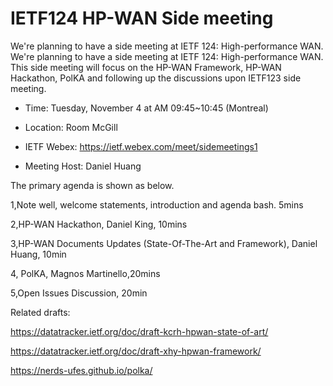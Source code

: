 # IETF124 HP-WAN Side meeting 

We're planning to have a side meeting at IETF 124: High-performance WAN. We're planning to have a side meeting at IETF 124: High-performance WAN. 
This side meeting will focus on the HP-WAN Framework, HP-WAN Hackathon, PolKA and following up the discussions upon IETF123 side meeting.

* Time: Tuesday, November 4 at AM 09:45~10:45 (Montreal)

* Location: Room McGill

* IETF Webex: https://ietf.webex.com/meet/sidemeetings1

* Meeting Host: Daniel Huang

The primary agenda is shown as below.

1,Note well, welcome statements, introduction and agenda bash. 5mins

2,HP-WAN Hackathon, Daniel King, 10mins 

3,HP-WAN Documents Updates (State-Of-The-Art and Framework), Daniel Huang, 10min

4, PolKA, Magnos Martinello,20mins

5,Open Issues Discussion, 20min

Related drafts:

https://datatracker.ietf.org/doc/draft-kcrh-hpwan-state-of-art/

https://datatracker.ietf.org/doc/draft-xhy-hpwan-framework/

https://nerds-ufes.github.io/polka/
